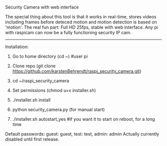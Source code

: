 Security Camera with web interface

The special thing about this tool is that it works in real-time, stores videos including frames before deteced motion and motion detection is based on 'motion'. The real fun part: Full HD 25fps, stable with web interface. Any pi with raspicam can now be a fully functioning security IP cam. 


-------------------------------------------------------------------------------
Installation: 

1) Go to home directory (cd ~) #user pi

2) Clone repo (git clone https://github.com/karstenBehrendt/raspi_security_camera.git)

3) cd ~/raspi_security_camera

4) Set permissions (chmod u+x installer.sh)

5) ./installer.sh install

6) python security_camera.py (for manual start)

7) ./installer.sh autostart_yes #if you want it to start on reboot, for a long time

Default passwords: 
guest: guest, test: test, admin: admin
Actually currently disabled until first release. 

